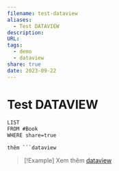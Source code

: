 ```yaml
---
filename: test-dataview
aliases:
  - Test DATAVIEW
description: 
URL: 
tags:
  - demo
  - dataview
share: true
date: 2023-09-22
---
```


# Test DATAVIEW

```md
LIST
FROM #Book 
WHERE share=true
```

`thêm ```dataview`


> [!Example] Xem thêm
> [dataview](./dataview.md)

